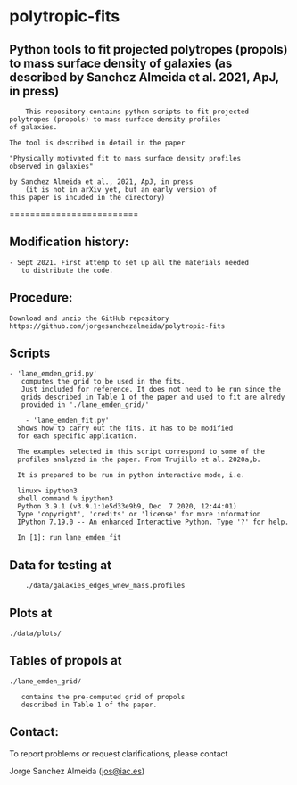 # polytropic-fits
Python tools to fit projected polytropes (propols) to mass surface density of galaxies (as described by Sanchez Almeida et al. 2021, ApJ, in press) 
-----------

        This repository contains python scripts to fit projected
	polytropes (propols) to mass surface density profiles
	of galaxies.

	The tool is described in detail in the paper

	"Physically motivated fit to mass surface density profiles
	observed in galaxies"

	by Sanchez Almeida et al., 2021, ApJ, in press
        (it is not in arXiv yet, but an early version of
	this paper is incuded in the directory)
	
=========================


Modification history:
--------------------

	- Sept 2021. First attemp to set up all the materials needed
	   to distribute the code.

Procedure:
----------

	Download and unzip the GitHub repository 
	https://github.com/jorgesanchezalmeida/polytropic-fits
	

Scripts
-------

	- 'lane_emden_grid.py'
	   computes the grid to be used in the fits.
	   Just included for reference. It does not need to be run since the
	   grids described in Table 1 of the paper and used to fit are alredy
	   provided in './lane_emden_grid/' 
     
        - 'lane_emden_fit.py'
	  Shows how to carry out the fits. It has to be modified
	  for each specific application.

	  The examples selected in this script correspond to some of the
	  profiles analyzed in the paper. From Trujillo et al. 2020a,b.

	  It is prepared to be run in python interactive mode, i.e.

	  linux> ipython3
	  shell command % ipython3                
	  Python 3.9.1 (v3.9.1:1e5d33e9b9, Dec  7 2020, 12:44:01) 
	  Type 'copyright', 'credits' or 'license' for more information
	  IPython 7.19.0 -- An enhanced Interactive Python. Type '?' for help.
	  
	  In [1]: run lane_emden_fit 


Data for testing at
-------------------

        ./data/galaxies_edges_wnew_mass.profiles

Plots at
--------

	./data/plots/

Tables of propols at
--------------------

	./lane_emden_grid/

	   contains the pre-computed grid of propols
	   described in Table 1 of the paper.

Contact:
-------

To report problems or request clarifications, please contact 

Jorge Sanchez Almeida (jos@iac.es) 

